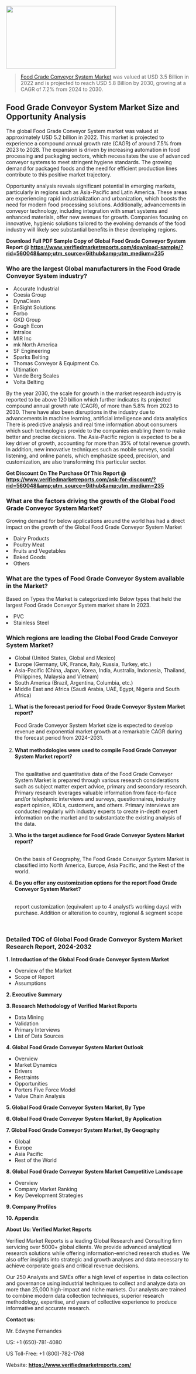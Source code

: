 <img src="https://ffe5etoiles.com/wp-content/uploads/2024/12/MST1-300x171.png" alt="" width="300" height="171" class="alignnone size-medium wp-image-20088" /><blockquote><p><p><a href="https://www.verifiedmarketreports.com/download-sample/?rid=560048&utm_source=Github&utm_medium=235" target="_blank">Food Grade Conveyor System Market</a> was valued at USD 3.5 Billion in 2022 and is projected to reach USD 5.8 Billion by 2030, growing at a CAGR of 7.2% from 2024 to 2030.</p></blockquote><p><h2>Food Grade Conveyor System Market Size and Opportunity Analysis</h2><p>The global Food Grade Conveyor System market was valued at approximately USD 5.2 billion in 2022. This market is projected to experience a compound annual growth rate (CAGR) of around 7.5% from 2023 to 2028. The expansion is driven by increasing automation in food processing and packaging sectors, which necessitates the use of advanced conveyor systems to meet stringent hygiene standards. The growing demand for packaged foods and the need for efficient production lines contribute to this positive market trajectory.</p><p>Opportunity analysis reveals significant potential in emerging markets, particularly in regions such as Asia-Pacific and Latin America. These areas are experiencing rapid industrialization and urbanization, which boosts the need for modern food processing solutions. Additionally, advancements in conveyor technology, including integration with smart systems and enhanced materials, offer new avenues for growth. Companies focusing on innovative, hygienic solutions tailored to the evolving demands of the food industry will likely see substantial benefits in these developing regions.</p></p><p class=""><strong>Download Full PDF Sample Copy of Global Food Grade Conveyor System Report @ <a href="https://www.verifiedmarketreports.com/download-sample/?rid=560048&amp;utm_source=Github&amp;utm_medium=235" target="_blank">https://www.verifiedmarketreports.com/download-sample/?rid=560048&amp;utm_source=Github&amp;utm_medium=235</a></strong></p><h3 id="" class="">Who are the largest Global manufacturers in the Food Grade Conveyor System industry?</h3><p><li>Accurate Industrial</li><li> Coesia Group</li><li> DynaClean</li><li> EnSight Solutions</li><li> Forbo</li><li> GKD Group</li><li> Gough Econ</li><li> Intralox</li><li> MIR Inc</li><li> mk North America</li><li> SF Engineering</li><li> Sparks Belting</li><li> Thomas Conveyor & Equipment Co.</li><li> Ultimation</li><li> Vande Berg Scales</li><li> Volta Belting</li></p><div class=""><div class="" dir="" data-message-author-role="" data-message-id="" data-message-model-slug=""><div class=""><div class=""><div class=""><div class="" dir="" data-message-author-role="" data-message-id="" data-message-model-slug=""><div class=""><div class=""><p>By the year 2030, the scale for growth in the market research industry is reported to be above 120 billion which further indicates its projected compound annual growth rate (CAGR), of more than 5.8% from 2023 to 2030. There have also been disruptions in the industry due to advancements in machine learning, artificial intelligence and data analytics There is predictive analysis and real time information about consumers which such technologies provide to the companies enabling them to make better and precise decisions. The Asia-Pacific region is expected to be a key driver of growth, accounting for more than 35% of total revenue growth. In addition, new innovative techniques such as mobile surveys, social listening, and online panels, which emphasize speed, precision, and customization, are also transforming this particular sector.</p><p><strong>Get Discount On The Purchase Of This Report @&nbsp; <a href="https://www.verifiedmarketreports.com/ask-for-discount/?rid=560048&amp;utm_source=Github&amp;utm_medium=235" target="_blank">https://www.verifiedmarketreports.com/ask-for-discount/?rid=560048&amp;utm_source=Github&amp;utm_medium=235</a></strong></p></div></div></div></div></div></div></div></div><h3 id="" class="">What are the factors driving the growth of the Global Food Grade Conveyor System Market?</h3><p id="" class="">Growing demand for below applications around the world has had a direct impact on the growth of the Global Food Grade Conveyor System Market</p><p id="" class=""><li>Dairy Products</li><li> Poultry Meat</li><li> Fruits and Vegetables</li><li> Baked Goods</li><li> Others</li></p><h3 id="" class="">What are the types of Food Grade Conveyor System available in the Market?</h3><p id="" class="">Based on Types the Market is categorized into Below types that held the largest Food Grade Conveyor System market share In 2023.</p><p id="" class=""><li>PVC</li><li> Stainless Steel</li></p><h3 id="" class="">Which regions are leading the Global Food Grade Conveyor System Market?</h3><ul><li>Global (United States, Global and Mexico)</li><li>Europe (Germany, UK, France, Italy, Russia, Turkey, etc.)</li><li>Asia-Pacific (China, Japan, Korea, India, Australia, Indonesia, Thailand, Philippines, Malaysia and Vietnam)</li><li>South America (Brazil, Argentina, Columbia, etc.)</li><li>Middle East and Africa (Saudi Arabia, UAE, Egypt, Nigeria and South Africa)</li></ul><p><ol><li><strong>What is the forecast period for Food Grade Conveyor System Market report?<br /></strong><br /><span data-sheets-root="1" data-sheets-value="{&quot;1&quot;:2,&quot;2&quot;:&quot;XXXX size is expected to develop revenue and exponential market growth at a remarkable CAGR during the forecast period from 2024&ndash;2030.&quot;}" data-sheets-userformat="{&quot;2&quot;:12674,&quot;4&quot;:{&quot;1&quot;:2,&quot;2&quot;:16776960},&quot;10&quot;:2,&quot;11&quot;:0,&quot;15&quot;:&quot;Arial&quot;,&quot;16&quot;:12}">Food Grade Conveyor System Market size is expected to develop revenue and exponential market growth at a remarkable CAGR during the forecast period from 2024&ndash;2031.</span><br /><br /></li><li><strong>What methodologies were used to compile Food Grade Conveyor System Market report?<br /><br /></strong><p>The qualitative and quantitative data of the&nbsp;Food Grade Conveyor System Market is prepared through various research considerations such as subject matter expert advice, primary and secondary research. Primary research leverages valuable information from face-to-face and/or telephonic interviews and surveys, questionnaires, industry expert opinion, KOLs, customers, and others. Primary interviews are conducted regularly with industry experts to create in-depth expert information on the market and to substantiate the existing analysis of the data.&nbsp;</p></li><li><strong>Who is the target audience for Food Grade Conveyor System Market report?<br /><br /></strong><p>On the basis of Geography, The&nbsp;Food Grade Conveyor System Market is classified into North America, Europe, Asia Pacific, and the Rest of the world.</p></li><li><strong>Do you offer any customization options for the report Food Grade Conveyor System Market?<br /><br /></strong><p>report customization (equivalent up to 4 analyst&rsquo;s working days) with purchase. Addition or alteration to country, regional &amp; segment scope</p><p>&nbsp;</p></li></ol></p><h3 id="" class="">Detailed TOC of Global Food Grade Conveyor System Market Research Report, 2024-2032</h3><p id="" class=""><strong>1. Introduction of the Global Food Grade Conveyor System Market</strong></p><ul><li>Overview of the Market</li><li>Scope of Report</li><li>Assumptions</li></ul><p id="" class=""><strong>2. Executive Summary</strong></p><p id="" class=""><strong>3. Research Methodology of&nbsp;Verified Market Reports</strong></p><ul><li>Data Mining</li><li>Validation</li><li>Primary Interviews</li><li>List of Data Sources</li></ul><p id="" class=""><strong>4. Global Food Grade Conveyor System Market Outlook</strong></p><ul><li>Overview</li><li>Market Dynamics</li><li>Drivers</li><li>Restraints</li><li>Opportunities</li><li>Porters Five Force Model</li><li>Value Chain Analysis</li></ul><p id="" class=""><strong>5. Global Food Grade Conveyor System Market, By&nbsp;Type</strong></p><p id="" class=""><strong>6. Global Food Grade Conveyor System Market, By Application</strong></p><p id="" class=""><strong>7. Global Food Grade Conveyor System Market, By Geography</strong></p><ul><li>Global</li><li>Europe</li><li>Asia Pacific</li><li>Rest of the World</li></ul><p id="" class=""><strong>8. Global Food Grade Conveyor System Market Competitive Landscape</strong></p><ul><li>Overview</li><li>Company Market Ranking</li><li>Key Development Strategies</li></ul><p id="" class=""><strong>9. Company Profiles</strong></p><p id="" class=""><strong>10. Appendix</strong></p><p id="" class=""><strong>About Us: Verified Market Reports</strong></p><p id="" class="">Verified Market Reports is a leading Global Research and Consulting firm servicing over 5000+ global clients. We provide advanced analytical research solutions while offering information-enriched research studies. We also offer insights into strategic and growth analyses and data necessary to achieve corporate goals and critical revenue decisions.</p><p id="" class="">Our 250 Analysts and SMEs offer a high level of expertise in data collection and governance using industrial techniques to collect and analyze data on more than 25,000 high-impact and niche markets. Our analysts are trained to combine modern data collection techniques, superior research methodology, expertise, and years of collective experience to produce informative and accurate research.</p><p id="" class=""><strong>Contact us:</strong></p><p id="" class="">Mr. Edwyne Fernandes</p><p id="" class="">US: +1 (650)-781-4080</p><p id="" class="">US Toll-Free: +1 (800)-782-1768</p><p id="" class="">Website: <a target="" data-test-app-aware-link=""><strong>https://www.verifiedmarketreports.com/</strong></a></p>
